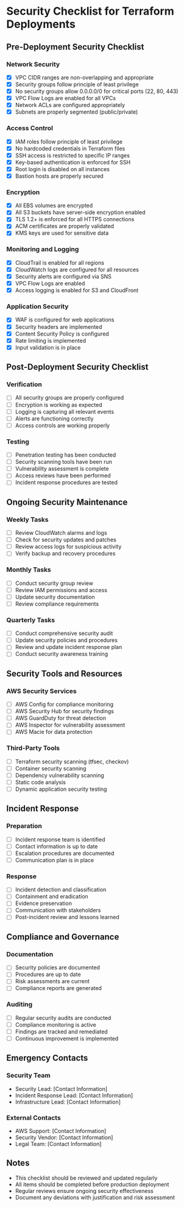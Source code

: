# Security Checklist for Terraform Deployments

## Pre-Deployment Security Checklist

### Network Security
- [x] VPC CIDR ranges are non-overlapping and appropriate
- [x] Security groups follow principle of least privilege
- [x] No security groups allow 0.0.0.0/0 for critical ports (22, 80, 443)
- [x] VPC Flow Logs are enabled for all VPCs
- [x] Network ACLs are configured appropriately
- [x] Subnets are properly segmented (public/private)

### Access Control
- [x] IAM roles follow principle of least privilege
- [x] No hardcoded credentials in Terraform files
- [x] SSH access is restricted to specific IP ranges
- [x] Key-based authentication is enforced for SSH
- [x] Root login is disabled on all instances
- [x] Bastion hosts are properly secured

### Encryption
- [x] All EBS volumes are encrypted
- [x] All S3 buckets have server-side encryption enabled
- [x] TLS 1.2+ is enforced for all HTTPS connections
- [x] ACM certificates are properly validated
- [x] KMS keys are used for sensitive data

### Monitoring and Logging
- [x] CloudTrail is enabled for all regions
- [x] CloudWatch logs are configured for all resources
- [x] Security alerts are configured via SNS
- [x] VPC Flow Logs are enabled
- [x] Access logging is enabled for S3 and CloudFront

### Application Security
- [x] WAF is configured for web applications
- [x] Security headers are implemented
- [x] Content Security Policy is configured
- [x] Rate limiting is implemented
- [x] Input validation is in place

## Post-Deployment Security Checklist

### Verification
- [ ] All security groups are properly configured
- [ ] Encryption is working as expected
- [ ] Logging is capturing all relevant events
- [ ] Alerts are functioning correctly
- [ ] Access controls are working properly

### Testing
- [ ] Penetration testing has been conducted
- [ ] Security scanning tools have been run
- [ ] Vulnerability assessment is complete
- [ ] Access reviews have been performed
- [ ] Incident response procedures are tested

## Ongoing Security Maintenance

### Weekly Tasks
- [ ] Review CloudWatch alarms and logs
- [ ] Check for security updates and patches
- [ ] Review access logs for suspicious activity
- [ ] Verify backup and recovery procedures

### Monthly Tasks
- [ ] Conduct security group review
- [ ] Review IAM permissions and access
- [ ] Update security documentation
- [ ] Review compliance requirements

### Quarterly Tasks
- [ ] Conduct comprehensive security audit
- [ ] Update security policies and procedures
- [ ] Review and update incident response plan
- [ ] Conduct security awareness training

## Security Tools and Resources

### AWS Security Services
- [ ] AWS Config for compliance monitoring
- [ ] AWS Security Hub for security findings
- [ ] AWS GuardDuty for threat detection
- [ ] AWS Inspector for vulnerability assessment
- [ ] AWS Macie for data protection

### Third-Party Tools
- [ ] Terraform security scanning (tfsec, checkov)
- [ ] Container security scanning
- [ ] Dependency vulnerability scanning
- [ ] Static code analysis
- [ ] Dynamic application security testing

## Incident Response

### Preparation
- [ ] Incident response team is identified
- [ ] Contact information is up to date
- [ ] Escalation procedures are documented
- [ ] Communication plan is in place

### Response
- [ ] Incident detection and classification
- [ ] Containment and eradication
- [ ] Evidence preservation
- [ ] Communication with stakeholders
- [ ] Post-incident review and lessons learned

## Compliance and Governance

### Documentation
- [ ] Security policies are documented
- [ ] Procedures are up to date
- [ ] Risk assessments are current
- [ ] Compliance reports are generated

### Auditing
- [ ] Regular security audits are conducted
- [ ] Compliance monitoring is active
- [ ] Findings are tracked and remediated
- [ ] Continuous improvement is implemented

## Emergency Contacts

### Security Team
- Security Lead: [Contact Information]
- Incident Response Lead: [Contact Information]
- Infrastructure Lead: [Contact Information]

### External Contacts
- AWS Support: [Contact Information]
- Security Vendor: [Contact Information]
- Legal Team: [Contact Information]

## Notes

- This checklist should be reviewed and updated regularly
- All items should be completed before production deployment
- Regular reviews ensure ongoing security effectiveness
- Document any deviations with justification and risk assessment
